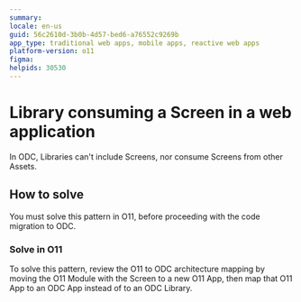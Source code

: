 ```yaml
---
summary: 
locale: en-us
guid: 56c2610d-3b0b-4d57-bed6-a76552c9269b
app_type: traditional web apps, mobile apps, reactive web apps
platform-version: o11
figma:
helpids: 30530
---
```

# Library consuming a Screen in a web application

In ODC, Libraries can't include Screens, nor consume Screens from other Assets.

## How to solve

You must solve this pattern in O11, before proceeding with the code migration to ODC.

### Solve in O11

To solve this pattern, review the O11 to ODC architecture mapping by moving the O11 Module with the Screen to a new O11 App, then map that O11 App to an ODC App instead of to an ODC Library.
